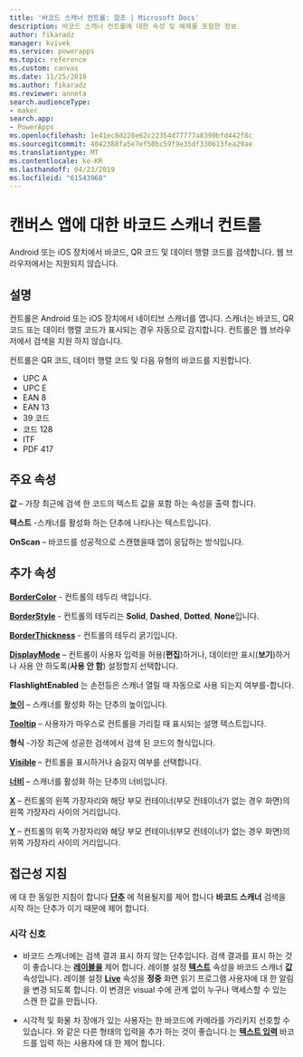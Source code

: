 ```yaml
---
title: '바코드 스캐너 컨트롤: 참조 | Microsoft Docs'
description: 바코드 스캐너 컨트롤에 대한 속성 및 예제를 포함한 정보
author: fikaradz
manager: kvivek
ms.service: powerapps
ms.topic: reference
ms.custom: canvas
ms.date: 11/25/2018
ms.author: fikaradz
ms.reviewer: anneta
search.audienceType:
- maker
search.app:
- PowerApps
ms.openlocfilehash: 1e41ec8d228e62c22354d77777a8390bfd442f8c
ms.sourcegitcommit: 4042388fa5e7ef50bc59f9e35df330613fea29ae
ms.translationtype: MT
ms.contentlocale: ko-KR
ms.lasthandoff: 04/23/2019
ms.locfileid: "61543968"
---
```

# <a name="barcode-scanner-control-for-canvas-apps"></a>캔버스 앱에 대한 바코드 스캐너 컨트롤

Android 또는 iOS 장치에서 바코드, QR 코드 및 데이터 행렬 코드를 검색합니다. 웹 브라우저에서는 지원되지 않습니다.

## <a name="description"></a>설명

컨트롤은 Android 또는 iOS 장치에서 네이티브 스캐너를 엽니다. 스캐너는 바코드, QR 코드 또는 데이터 행렬 코드가 표시되는 경우 자동으로 감지합니다. 컨트롤은 웹 브라우저에서 검색을 지원 하지 않습니다.

컨트롤은 QR 코드, 데이터 행렬 코드 및 다음 유형의 바코드를 지원합니다.

- UPC A
- UPC E
- EAN 8
- EAN 13
- 39 코드
- 코드 128
- ITF
- PDF 417

## <a name="key-properties"></a>주요 속성

**값** – 가장 최근에 검색 한 코드의 텍스트 값을 포함 하는 속성을 출력 합니다.

**텍스트** -스캐너를 활성화 하는 단추에 나타나는 텍스트입니다.

**OnScan** – 바코드를 성공적으로 스캔했을때 앱이 응답하는 방식입니다.

## <a name="additional-properties"></a>추가 속성

**[BorderColor](properties-color-border.md)** - 컨트롤의 테두리 색입니다.

**[BorderStyle](properties-color-border.md)** - 컨트롤의 테두리는 **Solid**, **Dashed**, **Dotted**, **None**입니다.

**[BorderThickness](properties-color-border.md)** - 컨트롤의 테두리 굵기입니다.

**[DisplayMode](properties-core.md)** – 컨트롤이 사용자 입력을 허용(**편집**)하거나, 데이터만 표시(**보기**)하거나 사용 안 하도록(**사용 안 함**) 설정할지 선택합니다.

**FlashlightEnabled** 는 손전등은 스캐너 열릴 때 자동으로 사용 되는지 여부를-합니다.

**[높이](properties-size-location.md)**  – 스캐너를 활성화 하는 단추의 높이입니다.

**[Tooltip](properties-core.md)** – 사용자가 마우스로 컨트롤을 가리킬 때 표시되는 설명 텍스트입니다.

**형식** -가장 최근에 성공한 검색에서 검색 된 코드의 형식입니다.

**[Visible](properties-core.md)** – 컨트롤을 표시하거나 숨길지 여부를 선택합니다.

**[너비](properties-size-location.md)**  – 스캐너를 활성화 하는 단추의 너비입니다.

**[X](properties-size-location.md)** – 컨트롤의 왼쪽 가장자리와 해당 부모 컨테이너(부모 컨테이너가 없는 경우 화면)의 왼쪽 가장자리 사이의 거리입니다.

**[Y](properties-size-location.md)** – 컨트롤의 위쪽 가장자리와 해당 부모 컨테이너(부모 컨테이너가 없는 경우 화면)의 위쪽 가장자리 사이의 거리입니다.

## <a name="accessibility-guidelines"></a>접근성 지침
에 대 한 동일한 지침이 합니다 **[단추](control-button.md)** 에 적용될지를 제어 합니다 **바코드 스캐너** 검색을 시작 하는 단추가 이기 때문에 제어 합니다.

### <a name="visual-alternatives"></a>시각 신호
* 바코드 스캐너에는 검색 결과 표시 하지 않는 단추입니다. 검색 결과를 표시 하는 것이 좋습니다.는 **[레이블을](control-text-box.md)** 제어 합니다. 레이블 설정 **[텍스트](properties-core.md)** 속성을 바코드 스캐너 **값** 속성입니다. 레이블 설정 **[Live](properties-accessibility.md)** 속성을 **정중** 화면 읽기 프로그램 사용자에 대 한 알림을 변경 되도록 합니다. 이 변경은 visual 수에 관계 없이 누구나 액세스할 수 있는 스캔 한 값을 만듭니다.

* 시각적 및 화물 차 장애가 있는 사용자는 한 바코드에 카메라를 가리키지 선호할 수 있습니다. 와 같은 다른 형태의 입력을 추가 하는 것이 좋습니다.는 **[텍스트 입력](control-text-input.md)** 바코드를 입력 하는 사용자에 대 한 제어 합니다.
